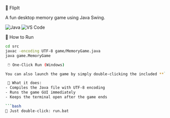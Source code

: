 🧠 FlipIt

A fun desktop memory game using Java Swing.

![Java](https://img.shields.io/badge/Java-ED8B00?style=for-the-badge&logo=java&logoColor=white)
![VS Code](https://img.shields.io/badge/IDE-VS%20Code-007ACC?style=for-the-badge&logo=visual%20studio%20code)

 🚀 How to Run

```bash
cd src
javac -encoding UTF-8 game/MemoryGame.java
java game.MemoryGame

 🖱️ One-Click Run (Windows)

You can also launch the game by simply double-clicking the included **`run.bat`** file.

 🔧 What it does:
- Compiles the Java file with UTF-8 encoding
- Runs the game GUI immediately
- Keeps the terminal open after the game ends

```bash
📁 Just double-click: run.bat
